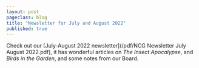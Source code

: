 ```yaml
---
layout: post
pageclass: blog
title: "Newsletter for July and August 2022"
published: true
---
```

Check out our [July-August 2022 newsletter](/pdf/NCG Newsletter July August 2022.pdf), 
it has wonderful articles on *The Insect Apocalypse*, and *Birds in the Garden*, and some notes from our Board.